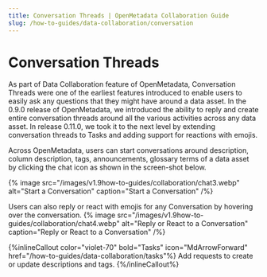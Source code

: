 ```yaml
---
title: Conversation Threads | OpenMetadata Collaboration Guide
slug: /how-to-guides/data-collaboration/conversation
---
```


# Conversation Threads

As part of Data Collaboration feature of OpenMetadata, Conversation Threads were one of the earliest features introduced to enable users to easily ask any questions that they might have around a data asset. In the 0.9.0 release of OpenMetadata, we introduced the ability to reply and create entire conversation 
threads around all the various activities across any data asset. In release 0.11.0, we took it to the next level by extending conversation threads to Tasks and adding support for reactions with emojis.

Across OpenMetadata, users can start conversations around description, column description, tags, announcements, glossary terms of a data asset by clicking the chat icon as shown in the screen-shot below.

{% image
src="/images/v1.9how-to-guides/collaboration/chat3.webp"
alt="Start a Conversation"
caption="Start a Conversation"
/%}

Users can also reply or react with emojis for any Conversation by hovering over the conversation.
{% image
src="/images/v1.9how-to-guides/collaboration/chat4.webp"
alt="Reply or React to a Conversation"
caption="Reply or React to a Conversation"
/%}

{%inlineCallout
  color="violet-70"
  bold="Tasks"
  icon="MdArrowForward"
  href="/how-to-guides/data-collaboration/tasks"%}
  Add requests to create or update descriptions and tags.
{%/inlineCallout%}